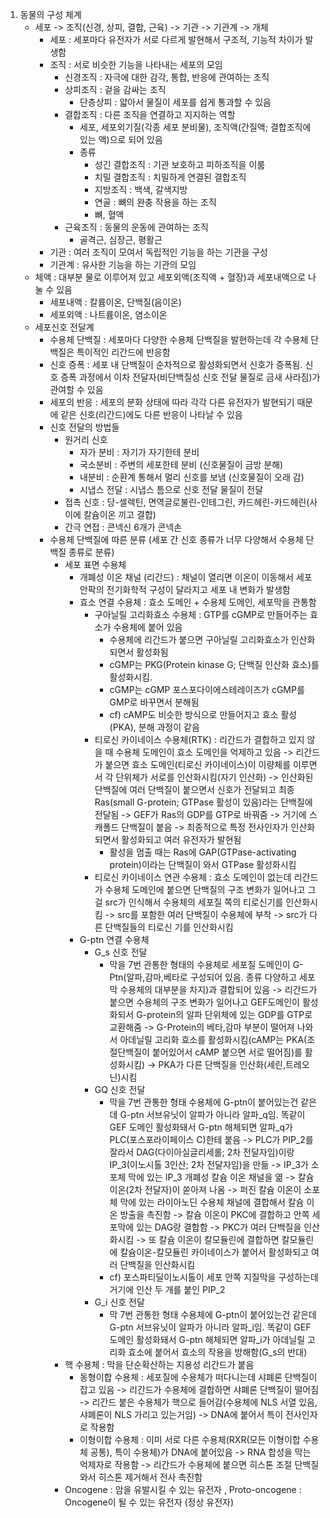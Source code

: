 1. 동물의 구성 체계
	* 세포 -> 조직(신경, 상피, 결합, 근육) -> 기관 -> 기관계 -> 개체
		* 세포 : 세포마다 유전자가 서로 다르게 발현해서 구조적, 기능적 차이가 발생함
		* 조직 : 서로 비슷한 기능을 나타내는 세포의 모임
			* 신경조직 : 자극에 대한 감각, 통합, 반응에 관여하는 조직
			* 상피조직 : 겉을 감싸는 조직
				* 단층상피 : 얇아서 물질이 세포를 쉽게 통과할 수 있음
			* 결합조직 : 다른 조직을 연결하고 지지하는 역할
				* 세포, 세포외기질(각종 세포 분비물), 조직액(간질액; 결합조직에 있는 액)으로 되어 있음
				* 종류
					* 성긴 결합조직 : 기관 보호하고 피하조직을 이룸
					* 치밀 결합조직 : 치밀하게 연결된 결합조직
					* 지방조직 : 백색, 갈색지방
					* 연골 : 뼈의 완충 작용을 하는 조직
					* 뼈, 혈액
			* 근육조직 : 동물의 운동에 관여하는 조직
				* 골격근, 심장근, 평활근
		* 기관 : 여러 조직이 모여서 독립적인 기능을 하는 기관을 구성
		* 기관계 : 유사한 기능을 하는 기관의 모임
	* 체액 : 대부분 물로 이루어져 있고 세포외액(조직액 + 혈장)과 세포내액으로 나눌 수 있음
		* 세포내액 : 칼륨이온, 단백질(음이온)
		* 세포외액 : 나트륨이온, 염소이온
	* 세포신호 전달계
		* 수용체 단백질 : 세포마다 다양한 수용체 단백질을 발현하는데 각 수용체 단백질은 특이적인 리간드에 반응함
		* 신호 증폭 : 세포 내 단백질이 순차적으로 활성화되면서 신호가 증폭됨. 신호 증폭 과정에서 이차 전달자(비단백질성 신호 전달 물질로 금새 사라짐)가 관여할 수 있음
		* 세포의 반응 : 세포의 분화 상태에 따라 각각 다른 유전자가 발현되기 때문에 같은 신호(리간드)에도 다른 반응이 나타날 수 있음
		* 신호 전달의 방법들
			* 원거리 신호
				* 자가 분비 : 자기가 자기한테 분비
				* 국소분비 : 주변의 세포한테 분비 (신호물질이 금방 분해)
				* 내분비 : 순환계 통해서 멀리 신호를 보냄 (신호물질이 오래 감)
				* 시냅스 전달 : 시냅스 틈으로 신호 전달 물질이 전달
			* 접촉 신호 : 당-셀렉틴, 면역글로불린-인테그린, 카드헤린-카드헤린(사이에 칼슘이온 끼고 결합)
			* 간극 연접 : 콘넥신 6개가 콘넥손
		* 수용체 단백질에 따른 분류 (세포 간 신호 종류가 너무 다양해서 수용체 단백질 종류로 분류)
			* 세포 표면 수용체
				* 개폐성 이온 채널 (리간드) : 채널이 열리면 이온이 이동해서 세포 안팍의 전기화학적 구성이 달라지고 세포 내 변화가 발생함
				* 효소 연결 수용체 : 효소 도메인 + 수용체 도메인, 세포막을 관통함
					* 구아닐릴 고리화효소 수용체 : GTP를 cGMP로 만들어주는 효소가 수용체에 붙어 있음
						* 수용체에 리간드가 붙으면 구아닐릴 고리화효소가 인산화되면서 활성화됨
						* cGMP는 PKG(Protein kinase G; 단백질 인산화 효소)를 활성화시킴.
						* cGMP는 cGMP 포스포다이에스테레이즈가 cGMP를 GMP로 바꾸면서 분해됨
						* cf) cAMP도 비슷한 방식으로 만들어지고 효소 활성(PKA), 분해 과정이 같음 
					* 티로신 카이네이스 수용체(RTK) : 리간드가 결합하고 있지 않을 때 수용체 도메인이 효소 도메인을 억제하고 있음 -> 리간드가 붙으면 효소 도메인(티로신 카이네이스)이 이량체를 이루면서 각 단위체가 서로를 인산화시킴(자기 인산화) -> 인산화된 단백질에 여러 단백질이 붙으면서 신호가 전달되고 최종 Ras(small G-protein; GTPase 활성이 있음)라는 단백질에 전달됨 -> GEF가 Ras의 GDP를 GTP로 바꿔줌 -> 거기에 스캐폴드 단백질이 붙음 -> 최종적으로 특정 전사인자가 인산화되면서 활성화되고 여러 유전자가 발현됨
						* 활성을 멈출 때는 Ras에 GAP(GTPase-activating protein)이라는 단백질이 와서 GTPase 활성화시킴
					* 티로신 카이네이스 연관 수용체 : 효소 도메인이 없는데 리간드가 수용체 도메인에 붙으면 단백질의 구조 변화가 일어나고 그걸 src가 인식해서 수용체의 세포질 쪽의 티로신기를 인산화시킴 -> src를 포함한 여러 단백질이 수용체에 부착 -> src가 다른 단백질들의 티로신 기를 인산화시킴
				* G-ptn 연결 수용체
					* G_s 신호 전달
						* 막을 7번 관통한 형태의 수용체로 세포질 도메인이 G-Ptn(알파,감마,베타로 구성되어 있음. 종류 다양하고 세포막 수용체의 대부분을 차지)과 결합되어 있음 -> 리간드가 붙으면 수용체의 구조 변화가 일어나고 GEF도메인이 활성화되서 G-protein의 알파 단위체에 있는 GDP를 GTP로 교환해줌 -> G-Protein의 베타,감마 부분이 떨어져 나와서 아데닐릴 고리화 효소를 활성화시킴(cAMP는 PKA(조절단백질이 붙어있어서 cAMP 붙으면 서로 떨어짐)를 활성화시킴) -> PKA가 다른 단백질을 인산화(세린,트레오닌)시킴
					* GQ 신호 전달
						* 막을 7번 관통한 형태 수용체에 G-ptn이 붙어있는건 같은데 G-ptn 서브유닛이 알파가 아니라 알파_q임. 똑같이 GEF 도메인 활성화돼서 G-ptn 해체되면 알파_q가 PLC(포스포라이페이스 C)한테 붙음 -> PLC가 PIP_2를 잘라서 DAG(다이아실글리세롤; 2차 전달자임)이랑 IP_3(이노시톨 3인산; 2차 전달자임)을 만듦 -> IP_3가 소포체 막에 있는 IP_3 개폐성 칼슘 이온 채널을 엶 -> 칼슘 이온(2차 전달자)이 쏟아져 나옴 -> 퍼진 칼슘 이온이 소포체 막에 있는 라이아노딘 수용체 채널에 결합해서 칼슘 이온 방출을 촉진함 -> 칼슘 이온이 PKC에 결합하고 안쪽 세포막에 있는 DAG랑 결합함 ->  PKC가 여러 단백질을 인산화시킴 -> 또 칼슘 이온이 칼모듈린에 결합하면 칼모듈린에 칼슘이온-칼모듈린 카이네이스가 붙어서 활성화되고 여러 단백질을 인산화시킴
						* cf) 포스파티딜이노시톨이 세포 안쪽 지질막을 구성하는데 거기에 인산 두 개를 붙인 PIP_2
					* G_i 신호 전달
						* 막 7번 관통한 형태 수용체에 G-ptn이 붙어있는건 같은데 G-ptn 서브유닛이 알파가 아니라 알파_i임. 똑같이 GEF 도메인 활성화돼서 G-ptn 해체되면 알파_i가 아데닐릴 고리화 효소에 붙어서 효소의 작용을 방해함(G_s의 반대)
			* 핵 수용체 : 막을 단순확산하는 지용성 리간드가 붙음
				* 동형이합 수용체	 : 세포질에 수용체가 떠다니는데 샤폐론 단백질이 잡고 있음 -> 리간드가 수용체에 결합하면 샤폐론 단백질이 떨어짐 -> 리간드 붙은 수용체가 핵으로 들어감(수용체에 NLS 서열 있음, 샤폐론이 NLS 가리고 있는거임) -> DNA에 붙어서 특이 전사인자로 작용함
				* 이형이합 수용체 : 이미 서로 다른 수용체(RXR(모든 이형이합 수용체 공통), 특이 수용체)가 DNA에 붙어있음 -> RNA 합성을 막는 억제자로 작용함 -> 리간드가 수용체에 붙으면 히스톤 조절 단백질와서 히스톤 제거해서 전사 촉진함
			* Oncogene : 암을 유발시킬 수 있는 유전자 , Proto-oncogene : Oncogene이 될 수 있는 유전자 (정상 유전자)